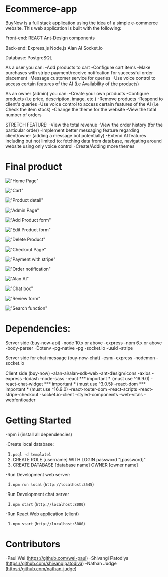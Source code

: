 # Ecommerce-app
BuyNow is a full stack application using the idea of a simple e-commerce website. This web application is built with the following:

Front-end:
REACT
Ant-Design components

Back-end:
Express.js
Node.js
Alan AI
Socket.io

Database:
PostgreSQL

As a user you can:
-Add products to cart
-Configure cart items
-Make purchases with stripe payment/receive notifcation for successful order placement
-Message customer service for queries
-Use voice control to access certain features of the AI (i.e Availability of the products)

As an owner (admin) you can:
-Create your own products
-Configure products (i.e price, description, image, etc.)
-Remove products
-Respond to client's queries
-Use voice control to access certain features of the AI (i.e Check the item stock)
-Change the theme for the website
-View the total number of orders

STRETCH FEATURE:
-View the total revenue
-View the order history (for the particular order)
-Implement better messaging feature regarding client/owner (adding a message bot potentially)
-Extend AI features including but not limited to: fetching data from database, navigating around website using only voice control
-Create/Adding more themes

# Final product
!["Home Page"](docs\homepage.PNG)

!["Cart"](docs\cart.PNG)

!["Product detail"](docs\productdetail.PNG)

!["Admin Page"](docs\adminpage.PNG)

!["Add Product form"](docs\addform.PNG)

!["Edit Product form"](docs\editform.PNG)

!["Delete Product"](docs\deleteform.PNG)

!["Checkout Page"](docs\checkoutform.PNG)

!["Payment with stripe"](docs\paymentform.PNG)

!["Order notification"](docs\orderconfirmation.PNG)

!["Alan AI"](docs\features.PNG)

!["Chat box"](docs\chatbox.PNG)

!["Review form"](docs\addreview.PNG)

!["Search function"](docs\search.PNG)


# Dependencies:
Server side (buy-now-api)
-node 10.x or above
-express 
-npm 6.x or above
-body-parser 
-Dotenv
-pg-native
-pg
-socket.io 
-uuid
-stripe

Server side for chat message (buy-now-chat)
-esm
-express
-nodemon
-socket.io

Client side (buy-now)
-alan-ai/alan-sdk-web
-ant-design/icons
-axios
-express
-lodash
-node-sass
-react *** important * (must use ^16.9.0)
-react-chat-widget *** important * (must use ^3.0.5)
-react-dom *** important * (must use ^16.9.0)
-react-router-dom
-react-scripts
-react-stripe-checkout
-socket.io-client
-styled-components
-web-vitals
-webfontloader

# Getting Started
-npm i (install all dependencies)

-Create local database:
1. `psql -d template1`
2. CREATE ROLE [username] WITH LOGIN password "[password]" 
3. CREATE DATABASE [database name] OWNER [owner name]

-Run Development web server:
1. `npm run local` (`http://localhost:3545`)

-Run Development chat server
1. `npm start` (`http://localhost:8000`)

-Run React Web application (client)
1. `npm start` (`http://localhost:3000`)


# Contributors
-Paul Wei (https://github.com/wei-paul)
-Shivangi Patodiya (https://github.com/shivangipatodiya)
-Nathan Judge (https://github.com/nathan-judge)
 

